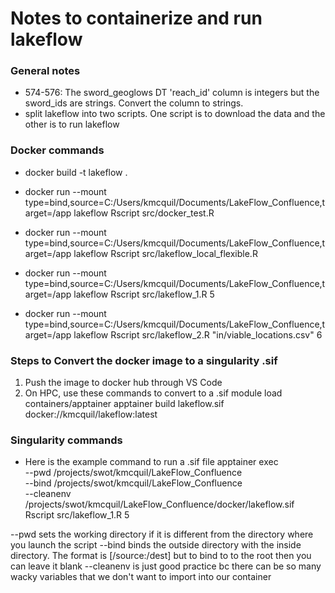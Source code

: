 # Notes to containerize and run lakeflow

### General notes
- 574-576: The sword_geoglows DT 'reach_id' column is integers but the sword_ids are strings. Convert the column to strings. 
- split lakeflow into two scripts. One script is to download the data and the other is to run lakeflow


### Docker commands
- docker build -t lakeflow .
- docker run --mount type=bind,source=C:/Users/kmcquil/Documents/LakeFlow_Confluence,target=/app lakeflow Rscript src/docker_test.R
- docker run --mount type=bind,source=C:/Users/kmcquil/Documents/LakeFlow_Confluence,target=/app lakeflow Rscript src/lakeflow_local_flexible.R

- docker run --mount type=bind,source=C:/Users/kmcquil/Documents/LakeFlow_Confluence,target=/app lakeflow Rscript src/lakeflow_1.R 5

- docker run --mount type=bind,source=C:/Users/kmcquil/Documents/LakeFlow_Confluence,target=/app lakeflow Rscript src/lakeflow_2.R "in/viable_locations.csv" 6


### Steps to Convert the docker image to a singularity .sif
1. Push the image to docker hub through VS Code
2. On HPC, use these commands to convert to a .sif
module load containers/apptainer
apptainer build lakeflow.sif docker://kmcquil/lakeflow:latest

### Singularity commands 
- Here is the example command to run a .sif file 
apptainer exec \
    --pwd /projects/swot/kmcquil/LakeFlow_Confluence \
    --bind /projects/swot/kmcquil/LakeFlow_Confluence \
    --cleanenv \
    /projects/swot/kmcquil/LakeFlow_Confluence/docker/lakeflow.sif Rscript src/lakeflow_1.R 5

--pwd sets the working directory if it is different from the directory where you launch the script 
--bind binds the outside directory with the inside directory. The format is [/source:/dest] but to bind to to the root then you can leave it blank 
--cleanenv is just good practice bc there can be so many wacky variables that we don't want to import into our container
